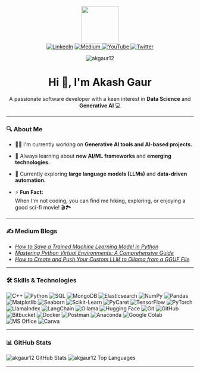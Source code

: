 <div id="header" align="center"> <img src="https://media.giphy.com/media/M9gbBd9nbDrOTu1Mqx/giphy.gif" width="100"/> </div>

<div id="badges", align="center">
  <a href="https://linkedin.com/in/akgaur12" target="_blank"> <img src="https://img.shields.io/badge/LinkedIn-0A66C2?style=for-the-badge&logo=linkedin&logoColor=white" alt="LinkedIn" /></a>
  <a href="https://medium.com/@ak_gaur" target="_blank"> <img src="https://img.shields.io/badge/Medium-12100E?style=for-the-badge&logo=medium&logoColor=white" alt="Medium" /> </a>
  <a href="https://github.com/akgaur12" target="_blank"> <img src="https://img.shields.io/badge/YouTube-red?style=for-the-badge&logo=youtube&logoColor=white" alt="YouTube" /> </a>
  <a href="https://github.com/akgaur12" target="_blank"> <img src="https://img.shields.io/badge/Twitter-blue?style=for-the-badge&logo=twitter&logoColor=white" alt="Twitter"/> </a>
  <p align="center"><img src="https://komarev.com/ghpvc/?username=akgaur12&label=Profile%20views&color=0e75b6&style=flat" alt="akgaur12" /></p>

</div>


<h1 align="center">Hi 👋, I'm Akash Gaur</h1>

<p align="center">
  A passionate software developer with a keen interest in <strong>Data Science</strong> and <strong>Generative AI</strong> 💻
</p>

---

### 🔍 About Me

- 👨‍💻 I'm currently working on **Generative AI tools and AI-based projects.**
- 📖 Always learning about **new AI/ML frameworks** and **emerging technologies.**
- 🌱 Currently exploring **large language models (LLMs)** and **data-driven automation.**

- ⚡ **Fun Fact:**  
 When I'm not coding, you can find me hiking, exploring, or enjoying a good sci-fi movie! 🎬🏞️ 


---
### ✍️ Medium Blogs

- [*How to Save a Trained Machine Learning Model in Python*](https://medium.com/@ak_gaur/how-to-save-a-trained-machine-learning-model-in-python-a-step-by-step-guide-with-iris-dataset-0adea1fdfc0c)
- [*Mastering Python Virtual Environments: A Comprehensive Guide*](https://medium.com/@ak_gaur/mastering-python-virtual-environments-a-comprehensive-guide-34c393dbe7ca)
- [*How to Create and Push Your Custom LLM to Ollama from a GGUF File*](https://medium.com/@ak_gaur/how-to-create-and-push-your-custom-llm-to-ollama-from-a-gguf-file-4e60397b60bb)


---


### 🛠️ Skills & Technologies

<p>
  <img src="https://img.shields.io/badge/C++-00599C?style=flat-square&logo=cplusplus&logoColor=white" alt="C++" />
  <img src="https://img.shields.io/badge/Python-3776AB?style=flat-square&logo=python&logoColor=white" alt="Python" />

  <img src="https://img.shields.io/badge/SQL-4479A1?style=flat-square&logo=sql&logoColor=white" alt="SQL" />
  <img src="https://img.shields.io/badge/MongoDB-47A248?style=flat-square&logo=mongodb&logoColor=white" alt="MongoDB" />
  <img src="https://img.shields.io/badge/Elasticsearch-005571?style=flat-square&logo=elasticsearch&logoColor=white" alt="Elasticsearch" />

  <img src="https://img.shields.io/badge/Numpy-013243?style=flat-square&logo=numpy&logoColor=white" alt="NumPy" />
  <img src="https://img.shields.io/badge/Pandas-150458?style=flat-square&logo=pandas&logoColor=white" alt="Pandas" />
  <img src="https://img.shields.io/badge/Matplotlib-ffffff?style=flat-square&logo=plotly&logoColor=blue" alt="Matplotlib" />
  <img src="https://img.shields.io/badge/Seaborn-5A5A5A?style=flat-square&logo=data&logoColor=white" alt="Seaborn" />
  <img src="https://img.shields.io/badge/Scikit--Learn-F7931E?style=flat-square&logo=scikit-learn&logoColor=white" alt="Scikit-Learn" />
  <img src="https://img.shields.io/badge/PyCaret-16B5FE?style=flat-square&logo=pycaret&logoColor=white" alt="PyCaret" />
  <img src="https://img.shields.io/badge/TensorFlow-FF6F00?style=flat-square&logo=tensorflow&logoColor=white" alt="TensorFlow" />
  <img src="https://img.shields.io/badge/PyTorch-EE4C2C?style=flat-square&logo=pytorch&logoColor=white" alt="PyTorch" />

  <img src="https://img.shields.io/badge/LlamaIndex-FF6F00?style=flat-square" alt="LlamaIndex" />
  <img src="https://img.shields.io/badge/LangChain-0078D7?style=flat-square" alt="LangChain" />
  <img src="https://img.shields.io/badge/Ollama-FEC701?style=flat-square" alt="Ollama" />
  <img src="https://img.shields.io/badge/Hugging%20Face-FFD54F?style=flat-square&logo=huggingface&logoColor=black" alt="Hugging Face" />

  <img src="https://img.shields.io/badge/Git-F05032?style=flat-square&logo=git&logoColor=white" alt="Git" />
  <img src="https://img.shields.io/badge/GitHub-181717?style=flat-square&logo=github&logoColor=white" alt="GitHub" />
  <img src="https://img.shields.io/badge/Bitbucket-0052CC?style=flat-square&logo=bitbucket&logoColor=white" alt="Bitbucket" />
  <img src="https://img.shields.io/badge/Docker-2496ED?style=flat-square&logo=docker&logoColor=white" alt="Docker" />
  <img src="https://img.shields.io/badge/Postman-FF6C37?style=flat-square&logo=postman&logoColor=white" alt="Postman" />
  <img src="https://img.shields.io/badge/Anaconda-44A833?style=flat-square&logo=anaconda&logoColor=white" alt="Anaconda" />
  <img src="https://img.shields.io/badge/Google%20Colab-F9AB00?style=flat-square&logo=googlecolab&logoColor=white" alt="Google Colab" />
  <img src="https://img.shields.io/badge/MS%20Office-D83B01?style=flat-square&logo=microsoft-office&logoColor=white" alt="MS Office" />
  <img src="https://img.shields.io/badge/Canva-00C4CC?style=flat-square&logo=canva&logoColor=white" alt="Canva" />


</p>


---



### 📊 GitHub Stats

<p>
  <img src="https://github-readme-stats.vercel.app/api?username=akgaur12&show_icons=true&locale=en&theme=radical" alt="akgaur12 GitHub Stats" />
  <img src="https://github-readme-stats.vercel.app/api/top-langs?username=akgaur12&show_icons=true&locale=en&layout=compact&theme=radical" alt="akgaur12 Top Languages" />
</p>

---





  <!-- Additional skills 
  <img src="https://img.shields.io/badge/LinkedIn-blue?style=for-the-badge&logo=linkedin&logoColor=white" alt="LinkedIn Badge"/>
  <img src="https://img.shields.io/badge/YouTube-red?style=for-the-badge&logo=youtube&logoColor=white" alt="Youtube Badge"/>
  <img src="https://img.shields.io/badge/Twitter-blue?style=for-the-badge&logo=twitter&logoColor=white" alt="Twitter Badge"/>
   <a href="https://github.com/akgaur12" target="_blank"> <img src="https://img.shields.io/badge/GitHub-181717?style=for-the-badge&logo=github&logoColor=white" alt="GitHub" /> </a>


<div>
  <img src="https://github.com/devicons/devicon/blob/master/icons/java/java-original-wordmark.svg" title="Java" alt="Java" width="40" height="40"/>&nbsp;
  <img src="https://github.com/devicons/devicon/blob/master/icons/react/react-original-wordmark.svg" title="React" alt="React" width="40" height="40"/>&nbsp;
  <img src="https://github.com/devicons/devicon/blob/master/icons/spring/spring-original-wordmark.svg" title="Spring" alt="Spring" width="40" height="40"/>&nbsp;
  <img src="https://github.com/devicons/devicon/blob/master/icons/materialui/materialui-original.svg" title="Material UI" alt="Material UI" width="40" height="40"/>&nbsp;
  <img src="https://github.com/devicons/devicon/blob/master/icons/flutter/flutter-original.svg" title="Flutter" alt="Flutter" width="40" height="40"/>&nbsp;
  <img src="https://github.com/devicons/devicon/blob/master/icons/redux/redux-original.svg" title="Redux" alt="Redux " width="40" height="40"/>&nbsp;
  <img src="https://github.com/devicons/devicon/blob/master/icons/css3/css3-plain-wordmark.svg"  title="CSS3" alt="CSS" width="40" height="40"/>&nbsp;
  <img src="https://github.com/devicons/devicon/blob/master/icons/html5/html5-original.svg" title="HTML5" alt="HTML" width="40" height="40"/>&nbsp;
  <img src="https://github.com/devicons/devicon/blob/master/icons/javascript/javascript-original.svg" title="JavaScript" alt="JavaScript" width="40" height="40"/>&nbsp;
  <img src="https://github.com/devicons/devicon/blob/master/icons/firebase/firebase-plain-wordmark.svg" title="Firebase" alt="Firebase" width="40" height="40"/>&nbsp;
  <img src="https://github.com/devicons/devicon/blob/master/icons/gatsby/gatsby-original.svg" title="Gatsby"  alt="Gatsby" width="40" height="40"/>&nbsp;
  <img src="https://github.com/devicons/devicon/blob/master/icons/mysql/mysql-original-wordmark.svg" title="MySQL"  alt="MySQL" width="40" height="40"/>&nbsp;
  <img src="https://github.com/devicons/devicon/blob/master/icons/nodejs/nodejs-original-wordmark.svg" title="NodeJS" alt="NodeJS" width="40" height="40"/>&nbsp;
  <img src="https://github.com/devicons/devicon/blob/master/icons/amazonwebservices/amazonwebservices-plain-wordmark.svg" title="AWS" alt="AWS" width="40" height="40"/>&nbsp;
  <img src="https://github.com/devicons/devicon/blob/master/icons/git/git-original-wordmark.svg" title="Git" **alt="Git" width="40" height="40"/>
</div>



### 🛠️ Skills & Technologies

<p>
  <img src="https://github.com/devicons/devicon/blob/master/icons/cplusplus/cplusplus-original.svg" title="C++" alt="C++" width="40" height="40"/>
  <img src="https://github.com/devicons/devicon/blob/master/icons/python/python-original.svg" title="Python" alt="Python" width="40" height="40"/>

  <img src="https://github.com/devicons/devicon/blob/master/icons/mysql/mysql-original.svg" title="MySQL" alt="MySQL" width="40" height="40"/>
  <img src="https://github.com/devicons/devicon/blob/master/icons/mongodb/mongodb-original.svg" title="MongoDB" alt="MongoDB" width="40" height="40"/>
  <img src="https://github.com/devicons/devicon/blob/master/icons/elasticsearch/elasticsearch-original.svg" title="Elasticsearch" alt="Elasticsearch" width="40" height="40"/>

  <img src="https://github.com/devicons/devicon/blob/master/icons/numpy/numpy-original.svg" title="NumPy" alt="NumPy" width="40" height="40"/>
  <img src="https://github.com/devicons/devicon/blob/master/icons/pandas/pandas-original.svg" title="Pandas" alt="Pandas" width="40" height="40"/>

  <img src="https://github.com/devicons/devicon/blob/master/icons/git/git-original.svg" title="Git" alt="Git" width="40" height="40"/>
  <img src="https://github.com/devicons/devicon/blob/master/icons/github/github-original.svg" title="GitHub" alt="GitHub" width="40" height="40"/>
  <img src="https://github.com/devicons/devicon/blob/master/icons/anaconda/anaconda-original.svg" title="Anaconda" alt="Anaconda" width="40" height="40"/>
  <img src="https://github.com/devicons/devicon/blob/master/icons/canva/canva-original.svg" title="Canva" alt="Canva" width="40" height="40"/>
  <img src="https://github.com/devicons/devicon/blob/master/icons/google/google-original.svg" title="Google Colab" alt="Google Colab" width="40" height="40"/>

  <img src="https://avatars.githubusercontent.com/u/71378931?s=200&v=4" title="LangChain" alt="LangChain" width="40" height="40"/>
  <img src="https://huggingface.co/front/assets/huggingface_logo-noborder.svg" title="Hugging Face" alt="Hugging Face" width="40" height="40"/>
  <img src="https://avatars.githubusercontent.com/u/45109048?s=200&v=4" title="LlamaIndex" alt="LlamaIndex" width="40" height="40"/>


  <img src="https://numpy.org/images/logos/numpy/numpylogo.svg" title="NumPy" alt="NumPy" width="40" height="40"/>&nbsp;
  <img src="https://github.com/pandas-dev/pandas/blob/main/web/pandas/static/img/pandas_mark.svg" title="Pandas" alt="Pandas" width="40" height="40"/>&nbsp;
  <img src="https://matplotlib.org/stable/_static/images/logo2.svg" title="Matplotlib" alt="Matplotlib" width="40" height="40"/>&nbsp;
  <img src="https://seaborn.pydata.org/_images/logo-tall-lightbg.svg" title="Seaborn" alt="Seaborn" width="40" height="40"/>&nbsp;
  <img src="https://github.com/scikit-learn/scikit-learn/blob/main/doc/logos/scikit-learn-logo-notext.png" title="Scikit-Learn" alt="Scikit-Learn" width="40" height="40"/>&nbsp;
  <img src="https://nltk.org/images/logo.png" title="NLTK" alt="NLTK" width="40" height="40"/>&nbsp;
  <img src="https://raw.githubusercontent.com/pycaret/pycaret/master/docs/img/logo.png" title="PyCaret" alt="PyCaret" width="40" height="40"/>&nbsp;
  <img src="https://github.com/dmlc/xgboost/blob/master/demo/guide-python/logo.jpg" title="XGBoost" alt="XGBoost" width="40" height="40"/>&nbsp;
  <img src="https://lightgbm.readthedocs.io/en/latest/_static/LightGBM-logo-dark.png" title="LightGBM" alt="LightGBM" width="40" height="40"/>&nbsp;
</p>

  -->

